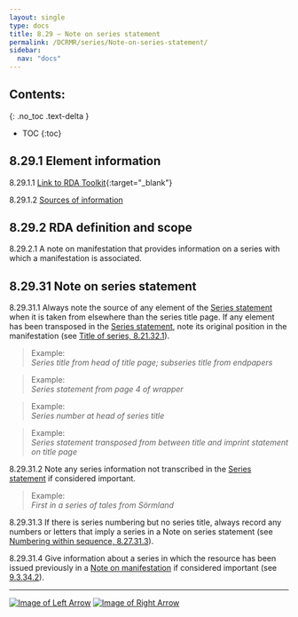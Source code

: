 ```yaml
---
layout: single
type: docs
title: 8.29 — Note on series statement
permalink: /DCRMR/series/Note-on-series-statement/
sidebar:
  nav: "docs"
---
```


## Contents:
{: .no_toc .text-delta }

- TOC
{:toc}

## 8.29.1 Element information

<a name="8.29.1.1">8.29.1.1</a> [Link to RDA Toolkit](https://beta.rdatoolkit.org/Content/Index?externalId=en-US_ala-ec428639-be29-3981-88e6-654cb35bbd9c){:target="_blank"}

<a name="8.29.1.2">8.29.1.2</a> [Sources of information](/DCRMR/additional-notes/#9011-sources-of-information)

## 8.29.2 RDA definition and scope

<a name="8.29.2.1">8.29.2.1</a> A note on manifestation that provides information on a series with which a manifestation is associated.

## 8.29.31 Note on series statement

<a name="8.29.31.1">8.29.31.1</a> Always note the source of any element of the [Series statement](/DCRMR/series/Series-statement/) when it is taken from elsewhere than the series title page. If any element has been transposed in the [Series statement](/DCRMR/series/Series-statement/), note its original position in the manifestation (see [Title of series, 8.21.32.1](/DCRMR/series/Title-of-series/#8.21.32.1)).

>Example:    
><CITE>Series title from head of title page; subseries title from endpapers</CITE>  

>Example:    
><CITE>Series statement from page 4 of wrapper</CITE>  

>Example:    
><CITE>Series number at head of series title</CITE>  

>Example:    
><CITE>Series statement transposed from between title and imprint statement on title page</CITE>  

<a name="8.29.31.2">8.29.31.2</a> Note any series information not transcribed in the [Series statement](/DCRMR/series/Series-statement/) if considered important.  

>Example:    
><CITE>First in a series of tales from Sörmland</CITE>  

<a name="8.29.31.3">8.29.31.3</a> If there is series numbering but no series title, always record any numbers or letters that imply a series in a Note on series statement (see [Numbering within sequence, 8.27.31.3](/DCRMR/series/Numbering-within-sequence/#8.27.31.3)).

<a name="8.29.31.4">8.29.31.4</a> Give information about a series in which the resource has been issued previously in a [Note on manifestation](/DCRMR/additional-notes/Note-on-manifestation/) if considered important (see [9.3.34.2](/DCRMR/additional-notes/Note-on-manifestation/#9.3.34.2)).

---

[![Image of Left Arrow](https://rbms-bsc.github.io/DCRMR/assets/pictures/navigation/Arrow_Left.png "8.27 — Numbering within sequence")](/DCRMR/series/Numbering-within-sequence/) [![Image of Right Arrow](https://rbms-bsc.github.io/DCRMR/assets/pictures/navigation/Arrow_Right.png "9 — Additional notes")](/DCRMR/additional-notes/)